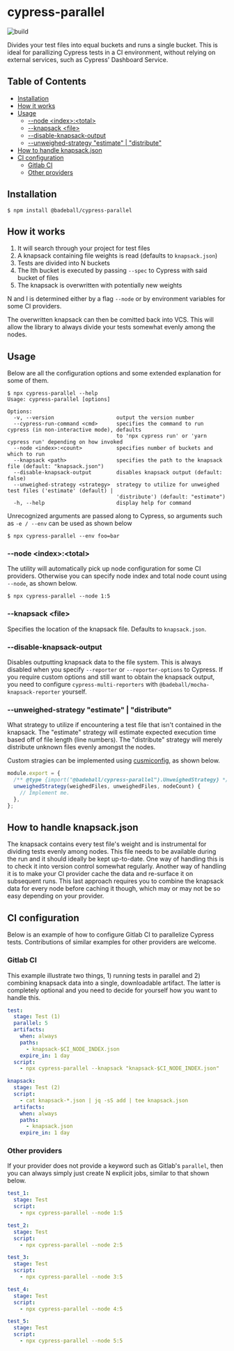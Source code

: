 # cypress-parallel

![build](https://github.com/badeball/cypress-parallel/actions/workflows/build.yml/badge.svg?branch=master)

Divides your test files into equal buckets and runs a single bucket. This is
ideal for parallizing Cypress tests in a CI environment, without relying on
external services, such as Cypress' Dashboard Service.

## Table of Contents

- [Installation](#installation)
- [How it works](#how-it-works)
- [Usage](#usage)
  - [--node \<index>:\<total>](#--node-indextotal)
  - [--knapsack \<file>](#--knapsack-file)
  - [--disable-knapsack-output](#--disable-knapsack-output)
  - [--unweighed-strategy "estimate" | "distribute"](#--unweighed-strategy-estimate--distribute)
- [How to handle knapsack.json](#how-to-handle-knapsackjson)
- [CI configuration](#ci-configuration)
  - [Gitlab CI](#gitlab-ci)
  - [Other providers](#other-providers)

## Installation

```
$ npm install @badeball/cypress-parallel
```

## How it works

1. It will search through your project for test files
2. A knapsack containing file weights is read (defaults to `knapsack.json`)
3. Tests are divided into N buckets
4. The Ith bucket is executed by passing `--spec` to Cypress with said bucket
   of files
5. The knapsack is overwritten with potentially new weights

N and I is determined either by a flag `--node` or by environment variables for
some CI providers.

The overwritten knapsack can then be comitted back into VCS. This will allow
the library to always divide your tests somewhat evenly among the nodes.

## Usage

Below are all the configuration options and some extended explanation for some of them.

```
$ npx cypress-parallel --help
Usage: cypress-parallel [options]

Options:
  -v, --version                    output the version number
  --cypress-run-command <cmd>      specifies the command to run cypress (in non-interactive mode), defaults
                                   to 'npx cypress run' or 'yarn cypress run' depending on how invoked
  --node <index>:<count>           specifies number of buckets and which to run
  --knapsack <path>                specifies the path to the knapsack file (default: "knapsack.json")
  --disable-knapsack-output        disables knapsack output (default: false)
  --unweighed-strategy <strategy>  strategy to utilize for unweighed test files ('estimate' (default) |
                                   'distribute') (default: "estimate")
  -h, --help                       display help for command
```

Unrecognized arguments are passed along to Cypress, so arguments such as `-e /
--env` can be used as shown below

```
$ npx cypress-parallel --env foo=bar
```

### --node \<index>:\<total>

The utility will automatically pick up node configuration for some CI
providers. Otherwise you can specify node index and total node count using
`--node`, as shown below.

```
$ npx cypress-parallel --node 1:5
```

### --knapsack \<file>

Specifies the location of the knapsack file. Defaults to `knapsack.json`.

### --disable-knapsack-output

Disables outputting knapsack data to the file system. This is always disabled
when you specify `--reporter` or `--reporter-options` to Cypress. If you
require custom options and still want to obtain the knapsack output, you need
to configure `cypress-multi-reporters` with `@badeball/mocha-knapsack-reporter`
yourself.

### --unweighed-strategy "estimate" | "distribute"

What strategy to utilize if encountering a test file that isn't contained in
the knapsack. The "estimate" strategy will estimate expected execution time
based off of file length (line numbers).  The "distribute" strategy will merely
distribute unknown files evenly amongst the nodes.

Custom stragies can be implemented using [cusmiconfig][cusmiconfig], as shown below.

```js
module.export = {
  /** @type {import("@badeball/cypress-parallel").UnweighedStrategy} */
  unweighedStrategy(weighedFiles, unweighedFiles, nodeCount) {
    // Implement me.
  },
};
```

[cusmiconfig]: https://github.com/davidtheclark/cosmiconfig

## How to handle knapsack.json

The knapsack contains every test file's weight and is instrumental for dividing
tests evenly among nodes. This file needs to be available during the run and it
should ideally be kept up-to-date. One way of handling this is to check it into
version control somewhat regularly. Another way of handling it is to make your
CI provider cache the data and re-surface it on subsequent runs. This last
approach requires you to combine the knapsack data for every node before
caching it though, which may or may not be so easy depending on your provider.

## CI configuration

Below is an example of how to configure Gitlab CI to parallelize Cypress tests.
Contributions of similar examples for other providers are welcome.

### Gitlab CI

This example illustrate two things, 1) running tests in parallel and 2)
combining knapsack data into a single, downloadable artifact. The latter is
completely optional and you need to decide for yourself how you want to handle
this.

```yaml
test:
  stage: Test (1)
  parallel: 5
  artifacts:
    when: always
    paths:
      - knapsack-$CI_NODE_INDEX.json
    expire_in: 1 day
  script:
    - npx cypress-parallel --knapsack "knapsack-$CI_NODE_INDEX.json"

knapsack:
  stage: Test (2)
  script:
    - cat knapsack-*.json | jq -sS add | tee knapsack.json
  artifacts:
    when: always
    paths:
      - knapsack.json
    expire_in: 1 day
```

### Other providers

If your provider does not provide a keyword such as Gitlab's `parallel`, then you can always simply
just create N explicit jobs, similar to that shown below.

```yaml
test_1:
  stage: Test
  script:
    - npx cypress-parallel --node 1:5

test_2:
  stage: Test
  script:
    - npx cypress-parallel --node 2:5

test_3:
  stage: Test
  script:
    - npx cypress-parallel --node 3:5

test_4:
  stage: Test
  script:
    - npx cypress-parallel --node 4:5

test_5:
  stage: Test
  script:
    - npx cypress-parallel --node 5:5
```
